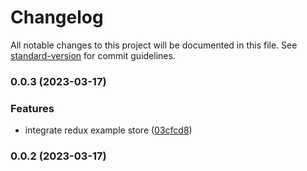 # Changelog

All notable changes to this project will be documented in this file. See [standard-version](https://github.com/conventional-changelog/standard-version) for commit guidelines.

### 0.0.3 (2023-03-17)


### Features

* integrate redux example store ([03cfcd8](https://team-mobile-gitlab.sisal.it/mobile/mobile-react-native-boilerplate/commit/03cfcd8e1bad1f3ea50076d200fe0d13308a1ab8))

### 0.0.2 (2023-03-17)
